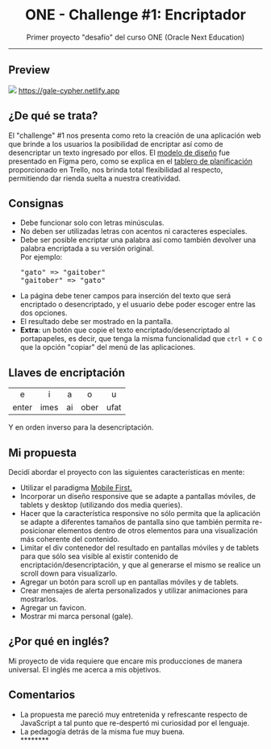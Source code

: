 <h1 align="center">ONE - Challenge #1: Encriptador</h1>
<p align="center">Primer proyecto "desafío" del curso ONE (Oracle Next Education)</p>
<hr>
<h2>Preview</h2>
<a align="center"><img src="https://user-images.githubusercontent.com/106234166/184077569-c258ae8f-5bc6-430a-9e03-e956263d55ec.png"></a>
<a href="https://gale-cypher.netlify.app">https://gale-cypher.netlify.app</a>
<h2>¿De qué se trata?</h2>
El "challenge" #1 nos presenta como reto la creación de una aplicación web que brinde a los usuarios la posibilidad de encriptar así como de desencriptar un texto ingresado por ellos. El <a href="https://www.figma.com/file/trP3p5nEh7XUyB3n2bomjP/Alura-Challenge---Desaf%C3%ADo-1---L%C3%B3gica?node-id=0%3A1">modelo de diseño</a> fue presentado en Figma pero, como se explica en el <a href="https://trello.com/b/WTdfcewC/encriptador-de-texto-alura-challenges-one">tablero de planificación</a> proporcionado en Trello, nos brinda total flexibilidad al respecto, permitiendo dar rienda suelta a nuestra creatividad.
<h2>Consignas</h2>
<ul>
<li>Debe funcionar solo con letras minúsculas.</li>
<li>No deben ser utilizadas letras con acentos ni caracteres especiales.</li>
<li>Debe ser posible encriptar una palabra así como también devolver una palabra encriptada a su versión original.<br>Por ejemplo:<br><pre>"gato" => "gaitober"<br>"gaitober" => "gato"</pre>
</li>
<li>La página debe tener campos para inserción del texto que será encriptado o desencriptado, y el usuario debe poder escoger entre las dos opciones.</li>
<li>El resultado debe ser mostrado en la pantalla.</li>
<li><b>Extra</b>: un botón que copie el texto encriptado/desencriptado al portapapeles, es decir, que tenga la misma funcionalidad que <code>ctrl + C</code> o que la opción "copiar" del menú de las aplicaciones.</li>
</ul>
<h2>Llaves de encriptación</h2>
<table>
<tr>
<td align="center">e</td>
<td align="center">i</td>
<td align="center">a</td>
<td align="center">o</td>
<td align="center">u</td>
</tr>
<tr>
<td>enter</td>
<td>imes</td>
<td>ai</td>
<td>ober</td>
<td>ufat</td>
</tr>
</table>
<ul>
</ul>
Y en orden inverso para la desencriptación.
<h2>Mi propuesta</h2>
<p>Decidí abordar el proyecto con las siguientes características en mente:</p>
<ul>
<li>Utilizar el paradigma <a href="https://www.ionos.es/digitalguide/paginas-web/diseno-web/mobile-first-la-nueva-tendencia-del-diseno-web/">Mobile First.</a></li>
<li>Incorporar un diseño responsive que se adapte a pantallas móviles, de tablets y desktop (utilizando dos media queries).</li>
<li>Hacer que la característica responsive no sólo permita que la aplicación se adapte a diferentes tamaños de pantalla sino que también permita re-posicionar elementos dentro de otros elementos para una visualización más coherente del contenido.</li>
<li>Limitar el div contenedor del resultado en pantallas móviles y de tablets para que sólo sea visible al existir contenido de encriptación/desencriptación, y que al generarse el mismo se realice un scroll down para visualizarlo.</li>
<li>Agregar un botón para scroll up en pantallas móviles y de tablets.</li>
<li>Crear mensajes de alerta personalizados y utilizar animaciones para mostrarlos.</li>
<li>Agregar un favicon.</li>
<li>Mostrar mi marca personal (gale).</li>
</ul>
<h2>¿Por qué en inglés?</h2>
Mi proyecto de vida requiere que encare mis producciones de manera universal. El inglés me acerca a mis objetivos.
<h2>Comentarios</h2>
<ul>
<li>La propuesta me pareció muy entretenida y refrescante respecto de JavaScript a tal punto que re-despertó mi curiosidad por el lenguaje.</li>
<li>La pedagogía detrás de la misma fue muy buena.</li>********
</ul>
